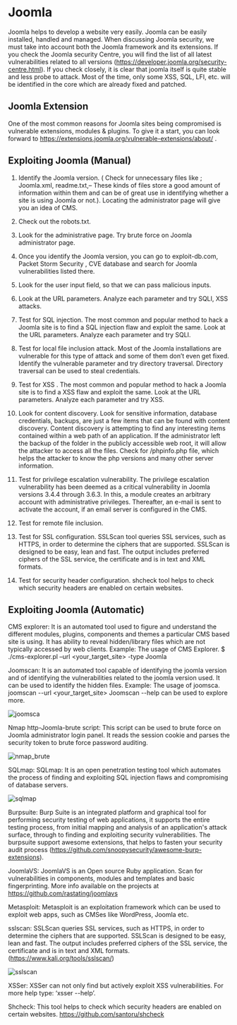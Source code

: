 # Joomla

Joomla helps to develop a website very easily. Joomla can be easily installed, handled and managed. When discussing Joomla security, we must take into account both the Joomla framework and its extensions. If you check the Joomla security Centre, you will find the list of all latest vulnerabilities related to all versions (https://developer.joomla.org/security-centre.html). If you check closely, it is clear that joomla itself is quite stable and less probe to attack.  Most of the time, only some XSS, SQL, LFI, etc. will be identified in the
core which are already fixed and patched.


## Joomla Extension 

One of the most common reasons for Joomla sites being compromised is vulnerable extensions, modules & plugins.  To give it a start, you can look forward to https://extensions.joomla.org/vulnerable-extensions/about/ . 


## Exploiting Joomla (Manual)


1.	Identify the Joomla version. ( Check for unnecessary files like ; Joomla.xml, readme.txt,– These kinds of files store a good amount of information within them and can be of great use in identifying whether a site is using Joomla or not.). Locating the administrator page will give you an idea of CMS.

2.	Check out the robots.txt.

3.	Look for the administrative page. Try brute force on Joomla administrator page. 


4.	Once you identify the Joomla version, you can go to exploit-db.com, Packet Storm Security , CVE database  and search for Joomla vulnerabilities listed there. 

5.	Look for the user input field, so that we can pass malicious inputs.

6.	Look at the URL parameters. Analyze each parameter and try SQLI, XSS attacks.

7.	Test for SQL injection. The most common and popular method to hack a Joomla site is to find a SQL injection flaw and exploit the same. Look at the URL parameters. Analyze each parameter and try SQLI.

8.	Test for local file inclusion attack. Most of the Joomla installations are vulnerable for this type of attack and some of them don’t even get fixed. Identify the vulnerable parameter and try directory traversal. Directory traversal can be used to steal credentials. 

9.	Test for XSS . The most common and popular method to hack a Joomla site is to find a XSS flaw and exploit the same. Look at the URL parameters. Analyze each parameter and try XSS.

10.	Look for content discovery. Look for sensitive information, database credentials, backups, are just a few items that can be found with content discovery. Content discovery is attempting to find any interesting items contained within a web path of an application.  If the administrator left the backup of the folder in the publicly accessible web root, it will allow the attacker to access all the files. Check for /phpinfo.php file, which helps the attacker to know the php versions and many other server information.

11.	Test for privilege escalation vulnerability. The privilege escalation vulnerability has been deemed as a critical vulnerability in Joomla versions 3.4.4 through 3.6.3. In this, a module creates an arbitrary account with administrative privileges. Thereafter, an e-mail is sent to activate the account, if an email server is configured in the CMS.

12.	Test for remote file inclusion.

13.	Test for SSL configuration. SSLScan tool queries SSL services, such as HTTPS, in order to determine the ciphers that are supported. SSLScan is designed to be easy, lean and fast. The output includes preferred ciphers of the SSL service, the certificate and is in text and XML formats. 

14.	Test for security header configuration. shcheck tool helps to check which security headers are enabled on certain websites.

## Exploiting Joomla (Automatic)

CMS explorer: It is an automated tool used to figure  and  understand the different
modules, plugins, components and themes a particular CMS based site is using. It has ability
to reveal hidden/library files which are not typically accessed by web clients.
Example: The usage of CMS Explorer.
$ ./cms-explorer.pl –url <your_target_site> -type Joomla

Joomscan: It is an automated tool capable of identifying the joomla version and of identifying the vulnerabilities related to the joomla version used. It can be used to identify the hidden files.
Example: The usage of joomsca.
joomscan --url <your_target_site>
Joomscan --help can be used to explore more.

![joomsca](https://github.com/amalrajpc/Pentesing-CMS-Based-Sites/assets/102909507/959338b0-cec6-4027-80dd-7ccdc479a860)

Nmap http-Joomla-brute script: This script can be used to brute force on Joomla administrator login panel. It reads the session cookie and parses the security token to brute force password auditing.

![nmap_brute](https://github.com/amalrajpc/Pentesing-CMS-Based-Sites/assets/102909507/af03ab4d-ad9d-4c70-9595-90ce865b7731)

SQLmap: SQLmap: It is an open penetration testing tool which automates the process of finding and exploiting SQL injection flaws and compromising of database servers.

![sqlmap](https://github.com/amalrajpc/Pentesing-CMS-Based-Sites/assets/102909507/23dace6c-b9bf-46b2-81ca-8cdae24b0efd)

Burpsuite: Burp Suite is an integrated platform and graphical tool for performing security testing of web applications, it supports the entire testing process, from initial mapping and analysis of an application's attack surface, through to finding and exploiting security vulnerabilities. The burpsuite support awesome extensions, that helps to fasten your security audit process (https://github.com/snoopysecurity/awesome-burp-extensions).

JoomlaVS: JoomlaVS is an Open source Ruby application. Scan for vulnerabilities in components, modules and templates and basic fingerprinting. More info available on the projects at https://github.com/rastating/joomlavs

Metasploit: Metasploit is an exploitation framework which can be used to exploit web apps, such as CMSes like WordPress, Joomla etc. 

sslscan: SSLScan queries SSL services, such as HTTPS, in order to determine the ciphers that are supported. SSLScan is designed to be easy, lean and fast. The output includes preferred ciphers of the SSL service, the certificate and is in text and XML formats. 
(https://www.kali.org/tools/sslscan/)

![sslscan](https://github.com/amalrajpc/Pentesing-CMS-Based-Sites/assets/102909507/ea23dac8-1626-47c8-93f4-83fcd48d8a9b)


XSSer: XSSer can not only find but actively exploit XSS vulnerabilities. For more help type: ‘xsser --help’.

Shcheck: This tool helps  to check which security headers are enabled on certain websites. https://github.com/santoru/shcheck



